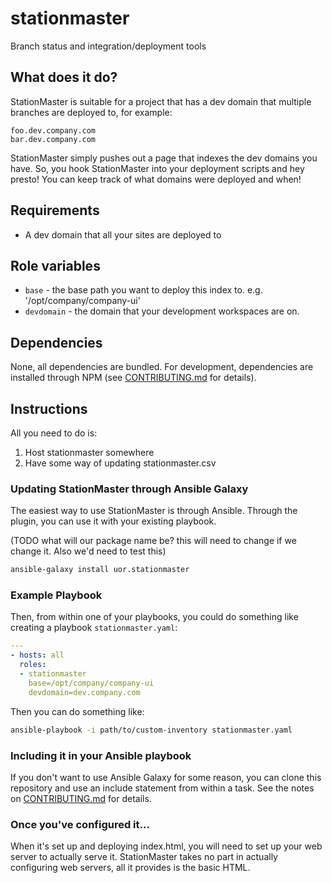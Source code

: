 stationmaster
=============

Branch status and integration/deployment tools

## What does it do?

StationMaster is suitable for a project that has a dev domain that multiple branches are deployed to, for example:

    foo.dev.company.com
    bar.dev.company.com

StationMaster simply pushes out a page that indexes the dev domains you have. So, you hook StationMaster into your deployment scripts and hey presto! You can keep track of what domains were deployed and when!

## Requirements

* A dev domain that all your sites are deployed to

## Role variables

* `base` - the base path you want to deploy this index to. e.g. '/opt/company/company-ui'
* `devdomain` - the domain that your development workspaces are on.

## Dependencies

None, all dependencies are bundled. For development, dependencies are installed through NPM (see [CONTRIBUTING.md](CONTRIBUTING.md) for details).

## Instructions

All you need to do is:

1. Host stationmaster somewhere
2. Have some way of updating stationmaster.csv

### Updating StationMaster through Ansible Galaxy

The easiest way to use StationMaster is through Ansible. Through the plugin, you can use it with your existing playbook.

(TODO what will our package name be? this will need to change if we change it. Also we'd need to test this)

```bash
ansible-galaxy install uor.stationmaster
```

### Example Playbook

Then, from within one of your playbooks, you could do something like creating a playbook `stationmaster.yaml`:

```yaml
---
- hosts: all
  roles:
  - stationmaster
    base=/opt/company/company-ui
    devdomain=dev.company.com
```

Then you can do something like:

```bash
ansible-playbook -i path/to/custom-inventory stationmaster.yaml
```

### Including it in your Ansible playbook

If you don't want to use Ansible Galaxy for some reason, you can clone this repository and use an include statement from within a task. See the notes on [CONTRIBUTING.md](CONTRIBUTING.md) for details.

### Once you've configured it...

When it's set up and deploying index.html, you will need to set up your web server to actually serve it. StationMaster takes no part in actually configuring web servers, all it provides is the basic HTML.